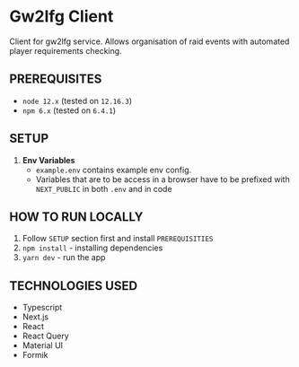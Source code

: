 # Gw2lfg Client

Client for gw2lfg service. Allows organisation of raid events with automated player requirements checking.

## PREREQUISITES

- `node 12.x` (tested on `12.16.3`)
- `npm 6.x` (tested on `6.4.1`)

## SETUP

1. **Env Variables**
   - `example.env` contains example env config.
   - Variables that are to be access in a browser have to be prefixed with `NEXT_PUBLIC` in both `.env` and in code

## HOW TO RUN LOCALLY

1. Follow `SETUP` section first and install `PREREQUISITIES`
2. `npm install` - installing dependencies
3. `yarn dev` - run the app

## TECHNOLOGIES USED

- Typescript
- Next.js
- React
- React Query
- Material UI
- Formik
